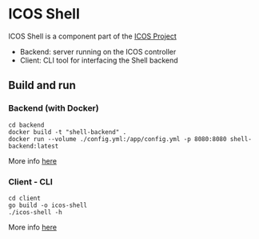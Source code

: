 # ICOS Shell

ICOS Shell is a component part of the [ICOS Project](https://cordis.europa.eu/project/id/101070177)

- Backend: server running on the ICOS controller
- Client: CLI tool for interfacing the Shell backend

## Build and run

### Backend (with Docker)
```
cd backend
docker build -t "shell-backend" .
docker run --volume ./config.yml:/app/config.yml -p 8080:8080 shell-backend:latest
```
More info [here](./backend/README.md)

### Client - CLI
```
cd client
go build -o icos-shell
./icos-shell -h
```
More info [here](./client/README.md)

